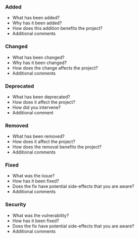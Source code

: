 <!---
=============================================================================
Watchtower
=============================================================================
Pull Request Template
-----------------------------------------------------------------------------
Pull Request Template for GitHub.

:Authors: Fabio Craig Wimmer Florey <fabioflorey@icloud.com>
:Version: 0.0.1
:License: MIT-0
--->


### Added
- What has been added?
- Why has it been added?
- How does this addition benefits the project?
- Additional comments

### Changed
- What has been changed?
- Why has it been changed?
- How does the change affects the project?
- Additional comments

### Deprecated
- What has been deprecated?
- How does it affect the project?
- How did you intervene?
- Additional comment

### Removed
- What has been removed?
- How does it affect the project?
- How does the removal benefits the project?
- Additional comments

### Fixed 
- What was the issue?
- How has it been fixed?
- Does the fix have potential side-effects that you are aware? 
- Additional comments


### Security
- What was the vulnerability?
- How has it been fixed?
- Does the fix have potential side-effects that you are aware? 
- Additional comments
